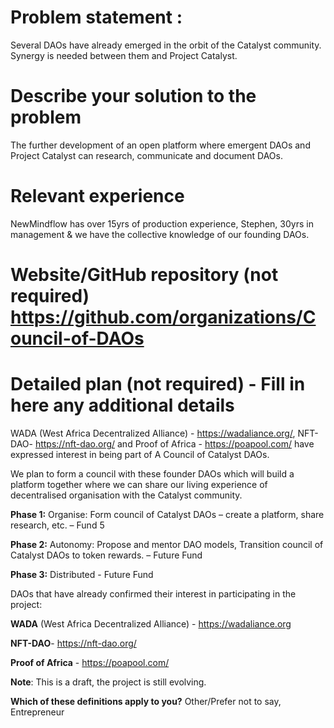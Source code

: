# Problem statement :

Several DAOs have already emerged in the orbit of the Catalyst community. Synergy is needed between them and Project Catalyst.

# Describe your solution to the problem

The further development of an open platform where emergent DAOs and Project Catalyst can research, communicate and document DAOs.

# Relevant experience

NewMindflow has over 15yrs of production experience, Stephen, 30yrs in management & we have the collective knowledge of our founding DAOs.

# Website/GitHub repository (not required) https://github.com/organizations/Council-of-DAOs

# Detailed plan (not required) - Fill in here any additional details

WADA (West Africa Decentralized Alliance) - https://wadaliance.org/, NFT-DAO- https://nft-dao.org/ and Proof of Africa - https://poapool.com/ have expressed interest in being part of A Council of Catalyst DAOs.

We plan to form a council with these founder DAOs which will build a platform together where we can share our living experience of decentralised organisation with the Catalyst community.

**Phase 1:** Organise: Form council of Catalyst DAOs – create a platform, share research, etc. – Fund 5

**Phase 2:** Autonomy: Propose and mentor DAO models, Transition council of Catalyst DAOs to token rewards. – Future Fund

**Phase 3:** Distributed - Future Fund

DAOs that have already confirmed their interest in participating in the project:

**WADA** (West Africa Decentralized Alliance) - https://wadaliance.org

**NFT-DAO**- https://nft-dao.org/

**Proof of Africa** - https://poapool.com/

**Note**: This is a draft, the project is still evolving.

**Which of these definitions apply to you?** Other/Prefer not to say, Entrepreneur
